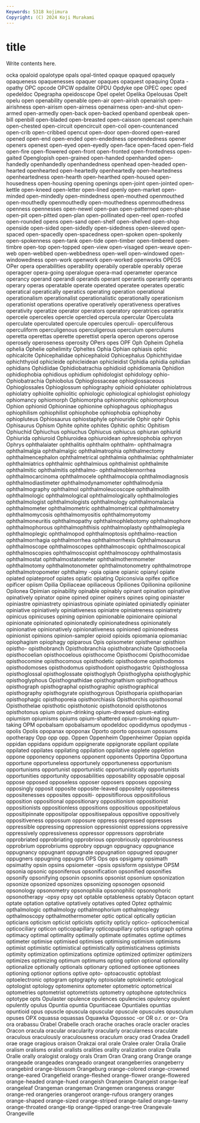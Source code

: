 ```yaml
---
Keywords: 5318 kojimura
Copyright: (C) 2024 Koji Murakami
---
```


# title

Write contents here.



ocka opaloid opalotype opals opal-tinted opaque opaqued
opaquely opaqueness opaquenesses opaquer opaques opaquest opaquing Opata -opathy OPC
opcode OPCW opdalite OPDU Opdyke ope OPEC opec oped opedeldoc
Opegrapha opeidoscope Opel opelet Opelika Opelousas Opelt opelu open openability
openable open-air open-airish openairish open-airishness open-airism open-airness openairness open-and-shut open-armed
open-armedly open-back open-backed openband openbeak open-bill openbill open-bladed open-breasted open-caisson
opencast openchain open-chested open-circuit opencircuit open-coil open-countenanced open-crib open-cribbed opencut
open-door open-doored open-eared opened open-end open-ended open-endedness openendedness opener openers
openest open-eyed open-eyedly open-face open-faced open-field open-fire open-flowered open-front open-fronted
open-frontedness open-gaited Openglopish open-grained open-handed openhanded open-handedly openhandedly openhandedness openhead
open-headed open-hearted openhearted open-heartedly openheartedly open-heartedness openheartedness open-hearth open-hearthed open-housed
open-housedness open-housing opening openings open-joint open-jointed open-kettle open-kneed open-letter open-lined
openly open-market open-minded open-mindedly open-mindedness open-mouthed openmouthed open-mouthedly openmouthedly open-mouthedness
openmouthedness openness opennesses open-newel open-pan open-patterned open-phase open-pit open-pitted open-plan
open-pollinated open-reel open-roofed open-rounded opens open-sand open-shelf open-shelved open-shop openside
open-sided open-sidedly open-sidedness open-sleeved open-spaced open-spacedly open-spacedness open-spoken open-spokenly open-spokenness
open-tank open-tide open-timber open-timbered open-timbre open-top open-topped open-view open-visaged open-weave
open-web open-webbed open-webbedness open-well open-windowed open-windowedness open-work openwork open-worked openworks
OPEOS OPer opera operabilities operability operabily operable operably operae operagoer
opera-going operalogue opera-mad operameter operance operancy operand operandi operands operant
operantis operantly operants operary operas operatable operate operated operatee operates
operatic operatical operatically operatics operating operation operational operationalism operationalist operationalistic
operationally operationism operationist operations operative operatively operativeness operatives operativity operatize
operator operators operatory operatrices operatrix opercele operceles opercle opercled opercula
opercular Operculata operculate operculated opercule opercules operculi- operculiferous operculiform operculigenous
operculigerous operculum operculums operetta operettas operette operettist operla operon operons
operose operosely operoseness operosity OPers opes OPF Oph Opheim Ophelia
ophelia Ophelie ophelimity Opheltes Ophia Ophian ophiasis ophic ophicalcite Ophicephalidae
ophicephaloid Ophicephalus Ophichthyidae ophichthyoid ophicleide ophicleidean ophicleidist Ophidia ophidia ophidian
ophidians Ophidiidae Ophidiobatrachia ophidioid ophidiomania Ophidion ophidiophobia ophidious ophidium ophidologist
ophidology ophio- Ophiobatrachia Ophiobolus Ophioglossaceae ophioglossaceous Ophioglossales Ophioglossum ophiography ophioid
ophiolater ophiolatrous ophiolatry ophiolite ophiolitic ophiologic ophiological ophiologist ophiology ophiomancy
ophiomorph Ophiomorpha ophiomorphic ophiomorphous Ophion ophionid Ophioninae ophionine ophiophagous ophiophagus
ophiophilism ophiophilist ophiophobe ophiophobia ophiophoby ophiopluteus Ophiosaurus ophiostaphyle ophiouride Ophir
ophir Ophis Ophisaurus Ophism Ophite ophite ophites Ophitic ophitic Ophitism
Ophiuchid Ophiuchus ophiuchus Ophiucus ophiucus ophiuran ophiurid Ophiurida ophiuroid Ophiuroidea
ophiuroidean ophresiophobia ophryon Ophrys ophthalaiater ophthalitis ophthalm ophthalm- ophthalmagra ophthalmalgia
ophthalmalgic ophthalmatrophia ophthalmectomy ophthalmencephalon ophthalmetrical ophthalmia ophthalmiac ophthalmiater ophthalmiatrics ophthalmic
ophthalmious ophthalmist ophthalmite ophthalmitic ophthalmitis ophthalmo- ophthalmoblennorrhea ophthalmocarcinoma ophthalmocele ophthalmocopia
ophthalmodiagnosis ophthalmodiastimeter ophthalmodynamometer ophthalmodynia ophthalmography ophthalmol ophthalmoleucoscope ophthalmolith ophthalmologic ophthalmological
ophthalmologically ophthalmologies ophthalmologist ophthalmologists ophthalmology ophthalmomalacia ophthalmometer ophthalmometric ophthalmometrical ophthalmometry
ophthalmomycosis ophthalmomyositis ophthalmomyotomy ophthalmoneuritis ophthalmopathy ophthalmophlebotomy ophthalmophore ophthalmophorous ophthalmophthisis ophthalmoplasty
ophthalmoplegia ophthalmoplegic ophthalmopod ophthalmoptosis ophthalmo-reaction ophthalmorrhagia ophthalmorrhea ophthalmorrhexis Ophthalmosaurus ophthalmoscope
ophthalmoscopes ophthalmoscopic ophthalmoscopical ophthalmoscopies ophthalmoscopist ophthalmoscopy ophthalmostasis ophthalmostat ophthalmostatometer ophthalmothermometer
ophthalmotomy ophthalmotonometer ophthalmotonometry ophthalmotrope ophthalmotropometer ophthalmy -opia opiane opianic opianyl
opiate opiated opiateproof opiates opiatic opiating Opiconsivia opifex opifice opificer
opiism Opilia Opiliaceae opiliaceous Opiliones Opilionina opilionine Opilonea Opimian opinability
opinable opinably opinant opination opinative opinatively opinator opine opined opiner
opiners opines oping opiniaster opiniastre opiniastrety opiniastrous opiniate opiniated opiniatedly
opiniater opiniative opiniatively opiniativeness opiniatre opiniatreness opiniatrety opinicus opinicuses opining
opinion opinionable opinionaire opinional opinionate opinionated opinionatedly opinionatedness opinionately opinionative
opinionatively opinionativeness opinioned opinionedness opinionist opinions opinion-sampler opioid opioids opiomania
opiomaniac opiophagism opiophagy opiparous Opis opisometer opisthenar opisthion opistho- opisthobranch
Opisthobranchia opisthobranchiate Opisthocoelia opisthocoelian opisthocoelous opisthocome Opisthocomi Opisthocomidae opisthocomine opisthocomous
opisthodetic opisthodome opisthodomos opisthodomoses opisthodomus opisthodont opisthogastric Opisthoglossa opisthoglossal opisthoglossate
opisthoglyph Opisthoglypha opisthoglyphic opisthoglyphous Opisthognathidae opisthognathism opisthognathous opisthograph opisthographal opisthographic
opisthographical opisthography opisthogyrate opisthogyrous Opisthoparia opisthoparian opisthophagic opisthoporeia opisthorchiasis Opisthorchis
opisthosomal Opisthothelae opisthotic opisthotonic opisthotonoid opisthotonos opisthotonus opium opium-drinking opium-drowsed
opium-eating opiumism opiumisms opiums opium-shattered opium-smoking opium-taking OPM opobalsam opobalsamum
opodeldoc opodidymus opodymus -opolis Opolis opopanax opoponax Oporto oporto opossum
opossums opotherapy Opp opp opp. Oppen Oppenheim Oppenheimer Oppian oppida
oppidan oppidans oppidum oppignerate oppignorate oppilant oppilate oppilated oppilates oppilating
oppilation oppilative opplete oppletion oppone opponency opponens opponent opponents Opportina
Opportuna opportune opportuneless opportunely opportuneness opportunism opportunisms opportunist opportunistic opportunistically
opportunists opportunities opportunity opposabilities opposability opposable opposal oppose opposed opposeless
opposer opposers opposes opposing opposingly opposit opposite opposite-leaved oppositely oppositeness
oppositenesses opposites oppositi- oppositiflorous oppositifolious opposition oppositional oppositionary oppositionism oppositionist
oppositionists oppositionless oppositions oppositious oppositipetalous oppositipinnate oppositipolar oppositisepalous oppositive oppositively
oppositiveness oppossum opposure oppress oppressed oppresses oppressible oppressing oppression oppressionist
oppressions oppressive oppressively oppressiveness oppressor oppressors opprobriate opprobriated opprobriating opprobrious
opprobriously opprobriousness opprobrium opprobriums opprobry oppugn oppugnacy oppugnance oppugnancy oppugnant
oppugnate oppugnation oppugned oppugner oppugners oppugning oppugns OPS Ops ops
opsigamy opsimath opsimathy opsin opsins opsiometer -opsis opsisform opsistype OPSM
opsonia opsonic opsoniferous opsonification opsonified opsonifies opsonify opsonifying opsonin opsonins
opsonist opsonium opsonization opsonize opsonized opsonizes opsonizing opsonogen opsonoid opsonology
opsonometry opsonophilia opsonophilic opsonophoric opsonotherapy -opsy opsy opt optable optableness
optably Optacon optant optate optation optative optatively optatives opted Optez
opthalmic opthalmologic opthalmology opthalmophorium opthalmoplegy opthalmoscopy opthalmothermometer optic optical optically
optician opticians opticism opticist opticists opticity opticly optico- opticochemical opticociliary
opticon opticopapillary opticopupillary optics optigraph optima optimacy optimal optimality optimally
optimate optimates optime optimes optimeter optimise optimised optimises optimising optimism
optimisms optimist optimistic optimistical optimistically optimisticalness optimists optimity optimization optimizations
optimize optimized optimizer optimizers optimizes optimizing optimum optimums opting option
optional optionality optionalize optionally optionals optionary optioned optionee optionees optioning
optionor options optive opto- optoacoustic optoblast optoelectronic optogram optography optoisolate
optokinetic optological optologist optology optomeninx optometer optometric optometrical optometries optometrist
optometrists optometry optophone optotechnics optotype opts Opulaster opulence opulences opulencies
opulency opulent opulently opulus Opuntia opuntia Opuntiaceae Opuntiales opuntias opuntioid
opus opuscle opuscula opuscular opuscule opuscules opusculum opuses OPX oquassa
oquassas Oquawka Oquossoc -or OR o.r. or or- Ora ora
orabassu Orabel Orabelle orach orache oraches oracle oracler oracles Oracon
oracula oracular oracularity oracularly oracularness oraculate oraculous oraculously oraculousness oraculum
oracy orad Oradea Oradell orae orage oragious oraison Orakzai oral
orale Oralee oraler Oralia Oralie oralism oralisms oralist oralists oralities
orality oralization oralize Oralla Oralle orally oralogist oralogy orals Oram
Oran Orang orang Orange orange orangeade orangeades orangeado orangeat orangeberries
orangeberry orangebird orange-blossom Orangeburg orange-colored orange-crowned orange-eared Orangefield orange-fleshed orange-flower
orange-flowered orange-headed orange-hued orangeish Orangeism Orangeist orange-leaf orangeleaf Orangeman orangeman
Orangemen orangeness oranger orange-red orangeries orangeroot orange-rufous orangery oranges orange-shaped
orange-sized orange-striped orange-tailed orange-tawny orange-throated orange-tip orange-tipped orange-tree Orangevale Orangeville

